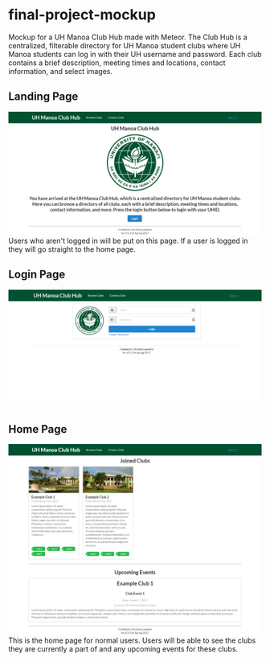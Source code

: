 # final-project-mockup
Mockup for a UH Manoa Club Hub made with Meteor. The Club Hub is a centralized, filterable directory for UH Manoa student clubs where UH Manoa students can log in with their UH username and password. Each club contains a brief description, meeting times and locations, contact information, and select images.

## Landing Page
![alt text](https://github.com/christianleandro/final-project-mockup/blob/master/doc/landing-page.png "Landing Page")
Users who aren't logged in will be put on this page. If a user is logged in they will go straight to the home page.

## Login Page
![alt text](https://github.com/christianleandro/final-project-mockup/blob/master/doc/login-page.png "Login Page")

## Home Page
![alt text](https://github.com/christianleandro/final-project-mockup/blob/master/doc/home-page.png "Home Page")
This is the home page for normal users. Users will be able to see the clubs they are currently a part of and any upcoming events for these clubs.
